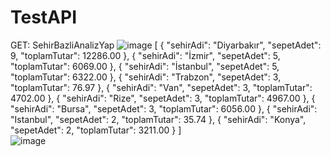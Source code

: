 # TestAPI
GET: SehirBazliAnalizYap
![image](https://user-images.githubusercontent.com/73847397/156242742-12ba4ddc-8d9e-4da8-9a3f-f78089fc5f14.png)
[
    {
        "sehirAdi": "Diyarbakır",
        "sepetAdet": 9,
        "toplamTutar": 12286.00
    },
    {
        "sehirAdi": "İzmir",
        "sepetAdet": 5,
        "toplamTutar": 6069.00
    },
    {
        "sehirAdi": "İstanbul",
        "sepetAdet": 5,
        "toplamTutar": 6322.00
    },
    {
        "sehirAdi": "Trabzon",
        "sepetAdet": 3,
        "toplamTutar": 76.97
    },
    {
        "sehirAdi": "Van",
        "sepetAdet": 3,
        "toplamTutar": 4702.00
    },
    {
        "sehirAdi": "Rize",
        "sepetAdet": 3,
        "toplamTutar": 4967.00
    },
    {
        "sehirAdi": "Bursa",
        "sepetAdet": 3,
        "toplamTutar": 6056.00
    },
    {
        "sehirAdi": "Istanbul",
        "sepetAdet": 2,
        "toplamTutar": 35.74
    },
    {
        "sehirAdi": "Konya",
        "sepetAdet": 2,
        "toplamTutar": 3211.00
    }
] </br>
![image](https://user-images.githubusercontent.com/73847397/156244033-61adec0c-90ef-4e56-aa34-05427a5dc674.png)

